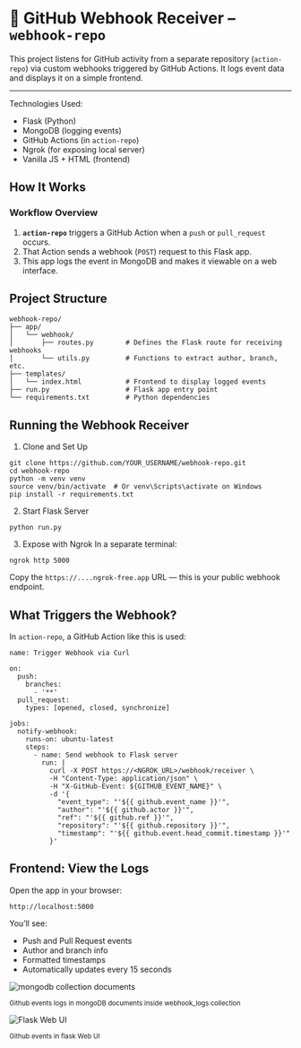 # 📡 GitHub Webhook Receiver – `webhook-repo`

This project listens for GitHub activity from a separate repository (`action-repo`) via custom webhooks triggered by GitHub Actions. It logs event data and displays it on a simple frontend.

---
Technologies Used:
- Flask (Python)
- MongoDB (logging events)
- GitHub Actions (in `action-repo`)
- Ngrok (for exposing local server)
- Vanilla JS + HTML (frontend)


## How It Works
### Workflow Overview

1. **`action-repo`** triggers a GitHub Action when a `push` or `pull_request` occurs.
2. That Action sends a webhook (`POST`) request to this Flask app.
3. This app logs the event in MongoDB and makes it viewable on a web interface.

## Project Structure

```
webhook-repo/
├── app/
│   └── webhook/
│       ├── routes.py        # Defines the Flask route for receiving webhooks
│       └── utils.py         # Functions to extract author, branch, etc.
├── templates/
│   └── index.html           # Frontend to display logged events
├── run.py                   # Flask app entry point
└── requirements.txt         # Python dependencies
```
## Running the Webhook Receiver

1. Clone and Set Up

```
git clone https://github.com/YOUR_USERNAME/webhook-repo.git
cd webhook-repo
python -m venv venv
source venv/bin/activate  # Or venv\Scripts\activate on Windows
pip install -r requirements.txt
```
2. Start Flask Server
```
python run.py
```
3. Expose with Ngrok
In a separate terminal:
```
ngrok http 5000
```
Copy the `https://....ngrok-free.app` URL — this is your public webhook endpoint.
## What Triggers the Webhook?
In `action-repo`, a GitHub Action like this is used:
```
name: Trigger Webhook via Curl

on:
  push:
    branches:
      - '**'
  pull_request:
    types: [opened, closed, synchronize]

jobs:
  notify-webhook:
    runs-on: ubuntu-latest
    steps:
      - name: Send webhook to Flask server
        run: |
          curl -X POST https://<NGROK_URL>/webhook/receiver \
          -H "Content-Type: application/json" \
          -H "X-GitHub-Event: ${GITHUB_EVENT_NAME}" \
          -d '{
            "event_type": "'${{ github.event_name }}'",
            "author": "'${{ github.actor }}'",
            "ref": "'${{ github.ref }}'",
            "repository": "'${{ github.repository }}'",
            "timestamp": "'${{ github.event.head_commit.timestamp }}'"
          }'

```
## Frontend: View the Logs
Open the app in your browser:
```
http://localhost:5000
```
You’ll see:
- Push and Pull Request events
- Author and branch info
- Formatted timestamps
- Automatically updates every 15 seconds

![mongodb collection documents](image-1.png)

<sub>Github events logs in mongoDB documents inside webhook_logs collection</sub>

![Flask Web UI](image-2.png)

<sub>Github events in flask Web UI</sub>